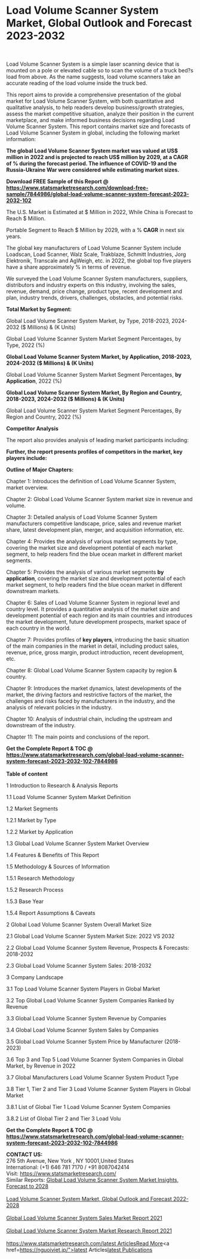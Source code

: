<h1>Load Volume Scanner System Market, Global Outlook and Forecast 2023-2032</h1><br/><p>Load Volume Scanner System is a simple laser scanning device that is mounted on a pole or elevated cable so to scan the volume of a truck bed?s load from above. As the name suggests, load volume scanners take an accurate reading of the load volume inside the truck bed.</p><p>This report aims to provide a comprehensive presentation of the global market for Load Volume Scanner System, with both quantitative and qualitative analysis, to help readers develop business/growth strategies, assess the market competitive situation, analyze their position in the current marketplace, and make informed business decisions regarding Load Volume Scanner System. This report contains market size and forecasts of Load Volume Scanner System in global, including the following market information:</p><p><strong>The global Load Volume Scanner System market was valued at US$ million in 2022 and is projected to reach US$ million by 2029, at a <strong>CAGR</strong> of % during the forecast period. The influence of COVID-19 and the Russia-Ukraine War were considered while estimating market sizes.</strong></p><p><strong>Download FREE Sample of this Report @ <a href="https://www.statsmarketresearch.com/download-free-sample/7844986/global-load-volume-scanner-system-forecast-2023-2032-102">https://www.statsmarketresearch.com/download-free-sample/7844986/global-load-volume-scanner-system-forecast-2023-2032-102</a></strong></p><p>The U.S. Market is Estimated at $ Million in 2022, While China is Forecast to Reach $ Million.</p><p>Portable Segment to Reach $ Million by 2029, with a % <strong>CAGR</strong> in next six years.</p><p>The global key manufacturers of Load Volume Scanner System include Loadscan, Load Scanner, Walz Scale, Trakblaze, Schmitt Industries, Jorg Elektronik, Transcale and AgWeigh, etc. in 2022, the global top five players have a share approximately % in terms of revenue.</p><p>We surveyed the Load Volume Scanner System manufacturers, suppliers, distributors and industry experts on this industry, involving the sales, revenue, demand, price change, product type, recent development and plan, industry trends, drivers, challenges, obstacles, and potential risks.</p><p><strong>Total Market by Segment:</strong></p><p>Global Load Volume Scanner System Market, by Type, 2018-2023, 2024-2032 ($ Millions) & (K Units)</p><p>Global Load Volume Scanner System Market Segment Percentages, by Type, 2022 (%)</p><p><strong>Global Load Volume Scanner System Market, <strong>by Application</strong>, 2018-2023, 2024-2032 ($ Millions) & (K Units)</strong></p><p>Global Load Volume Scanner System Market Segment Percentages, <strong>by Application</strong>, 2022 (%)</p><p><strong>Global Load Volume Scanner System Market, By Region and Country, 2018-2023, 2024-2032 ($ Millions) & (K Units)</strong></p><p>Global Load Volume Scanner System Market Segment Percentages, By Region and Country, 2022 (%)</p><p><strong>Competitor Analysis</strong></p><p>The report also provides analysis of leading market participants including:</p><p><strong>Further, the report presents profiles of competitors in the market, <strong>key players</strong> include:</strong></p><p><strong>Outline of Major Chapters:</strong></p><p>Chapter 1: Introduces the definition of Load Volume Scanner System, market overview.</p><p>Chapter 2: Global Load Volume Scanner System market size in revenue and volume.</p><p>Chapter 3: Detailed analysis of Load Volume Scanner System manufacturers competitive landscape, price, sales and revenue market share, latest development plan, merger, and acquisition information, etc.</p><p>Chapter 4: Provides the analysis of various market segments by type, covering the market size and development potential of each market segment, to help readers find the blue ocean market in different market segments.</p><p>Chapter 5: Provides the analysis of various market segments <strong>by application</strong>, covering the market size and development potential of each market segment, to help readers find the blue ocean market in different downstream markets.</p><p>Chapter 6: Sales of Load Volume Scanner System in regional level and country level. It provides a quantitative analysis of the market size and development potential of each region and its main countries and introduces the market development, future development prospects, market space of each country in the world.</p><p>Chapter 7: Provides profiles of <strong>key players</strong>, introducing the basic situation of the main companies in the market in detail, including product sales, revenue, price, gross margin, product introduction, recent development, etc.</p><p>Chapter 8: Global Load Volume Scanner System capacity by region & country.</p><p>Chapter 9: Introduces the market dynamics, latest developments of the market, the driving factors and restrictive factors of the market, the challenges and risks faced by manufacturers in the industry, and the analysis of relevant policies in the industry.</p><p>Chapter 10: Analysis of industrial chain, including the upstream and downstream of the industry.</p><p>Chapter 11: The main points and conclusions of the report.</p><div><b>Get the Complete Report & TOC @ <a href="https://www.statsmarketresearch.com/global-load-volume-scanner-system-forecast-2023-2032-102-7844986">https://www.statsmarketresearch.com/global-load-volume-scanner-system-forecast-2023-2032-102-7844986</a></b></div><br><b>Table of content</b><p>1 Introduction to Research & Analysis Reports<br />
 
  1.1 Load Volume Scanner System Market Definition<br />
 
  1.2 Market Segments<br />
 
  1.2.1 Market by Type<br />
 
  1.2.2 Market by Application<br />
 
  1.3 Global Load Volume Scanner System Market Overview<br />
 
  1.4 Features & Benefits of This Report<br />
 
  1.5 Methodology & Sources of Information<br />
 
  1.5.1 Research Methodology<br />
 
  1.5.2 Research Process<br />
 
  1.5.3 Base Year<br />
 
  1.5.4 Report Assumptions & Caveats<br />
 
 2 Global Load Volume Scanner System Overall Market Size<br />
 
  2.1 Global Load Volume Scanner System Market Size: 2022 VS 2032<br />
 
  2.2 Global Load Volume Scanner System Revenue, Prospects & Forecasts: 2018-2032<br />
 
  2.3 Global Load Volume Scanner System Sales: 2018-2032<br />
 
 3 Company Landscape<br />
 
  3.1 Top Load Volume Scanner System Players in Global Market<br />
 
  3.2 Top Global Load Volume Scanner System Companies Ranked by Revenue<br />
 
  3.3 Global Load Volume Scanner System Revenue by Companies<br />
 
  3.4 Global Load Volume Scanner System Sales by Companies<br />
 
  3.5 Global Load Volume Scanner System Price by Manufacturer (2018-2023)<br />
 
  3.6 Top 3 and Top 5 Load Volume Scanner System Companies in Global Market, by Revenue in 2022<br />
 
  3.7 Global Manufacturers Load Volume Scanner System Product Type<br />
 
  3.8 Tier 1, Tier 2 and Tier 3 Load Volume Scanner System Players in Global Market<br />
 
  3.8.1 List of Global Tier 1 Load Volume Scanner System Companies<br />
 
  3.8.2 List of Global Tier 2 and Tier 3 Load Volu<br><div><b>Get the Complete Report & TOC @ <a href="https://www.statsmarketresearch.com/global-load-volume-scanner-system-forecast-2023-2032-102-7844986">https://www.statsmarketresearch.com/global-load-volume-scanner-system-forecast-2023-2032-102-7844986</a></b></div></p> <b>CONTACT US:</b><br>276 5th Avenue, New York , NY 10001,United States<br>International: (+1) 646 781 7170 / +91 8087042414<br>Visit: <a href="https://www.statsmarketresearch.com/">https://www.statsmarketresearch.com/</a><br>Similar Reports: <a href="https://www.statsmarketresearch.com/global-load-volume-scanner-system-forecast-2023-2032-102-7844986">Global Load Volume Scanner System Market Insights, Forecast to 2028</a><br/><br/><a href="https://www.statsmarketresearch.com/global-load-volume-scanner-system-forecast-2023-2032-102-7844986">Load Volume Scanner System Market, Global Outlook and Forecast 2022-2028</a><br/><br/><a href="https://www.statsmarketresearch.com/global-load-volume-scanner-system-forecast-2023-2032-102-7844986">Global Load Volume Scanner System Sales Market Report 2021</a><br/><br/><a href="https://www.statsmarketresearch.com/global-load-volume-scanner-system-forecast-2023-2032-102-7844986">Global Load Volume Scanner System Market Research Report 2021</a><br/><br/><a href="https://gyeongbokgung.com">https://www.statsmarketresearch.com/</a><a href="https://hallyeomaritime.com">latest Articles</a><a href="https://jingwansa.com">Read More</a><a href=https://nguoiviet.jp/">latest Articles</a><a href="https://www.intelmarketresearch.com/">latest Publications</a>